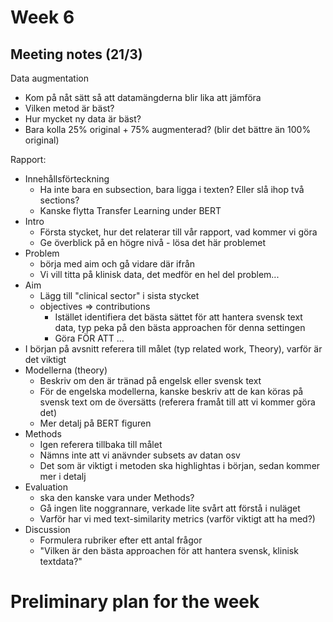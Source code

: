 # Week 6

## Meeting notes (21/3)

Data augmentation
- Kom på nåt sätt så att datamängderna blir lika att jämföra
- Vilken metod är bäst?
- Hur mycket ny data är bäst?
- Bara kolla 25% original + 75% augmenterad? (blir det bättre än 100% original)

Rapport:
- Innehållsförteckning
    - Ha inte bara en subsection, bara ligga i texten? Eller slå ihop två sections?
    - Kanske flytta Transfer Learning under BERT
- Intro
    - Första stycket, hur det relaterar till vår rapport, vad kommer vi göra
    - Ge överblick på en högre nivå - lösa det här problemet
- Problem
    - börja med aim och gå vidare där ifrån
    - Vi vill titta på klinisk data, det medför en hel del problem...
- Aim
    - Lägg till "clinical sector" i sista stycket
    - objectives => contributions
        - Istället identifiera det bästa sättet för att hantera svensk text data, typ peka på den bästa approachen för denna settingen
        - Göra FÖR ATT ...
- I början på avsnitt referera till målet (typ related work, Theory), varför är det viktigt
- Modellerna (theory)
    - Beskriv om den är tränad på engelsk eller svensk text
    - För de engelska modellerna, kanske beskriv att de kan köras på svensk text om de översätts (referera framåt till att vi kommer göra det)
    - Mer detalj på BERT figuren
- Methods
    - Igen referera tillbaka till målet
    - Nämns inte att vi anävnder subsets av datan osv
    - Det som är viktigt i metoden ska highlightas i början, sedan kommer mer i detalj
- Evaluation
    - ska den kanske vara under Methods? 
    - Gå ingen lite noggrannare, verkade lite svårt att förstå i nuläget
    - Varför har vi med text-similarity metrics (varför viktigt att ha med?)
- Discussion
    - Formulera rubriker efter ett antal frågor
    - "Vilken är den bästa approachen för att hantera svensk, klinisk textdata?"

# Preliminary plan for the week